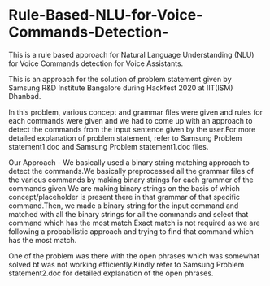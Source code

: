 # Rule-Based-NLU-for-Voice-Commands-Detection-
This is a rule based approach for Natural Language Understanding (NLU) for Voice Commands detection for Voice Assistants.

This is an approach for the solution of problem statement given by Samsung R&D Institute Bangalore during Hackfest 2020 at IIT(ISM) Dhanbad.

In this problem, various concept and grammar files were given and rules for each commands were given and we had to come up with an approach to detect the commands from the input sentence given by the user.For more detailed explanation of problem statement, refer to Samsung Problem statement1.doc and Samsung Problem statement1.doc files.

Our Approach - 
We basically used a binary string matching approach to detect the commands.We basically preprocessed all the grammar files of the various commands by making binary strings for each grammer of the commands given.We are making binary strings on the basis of which concept/placeholder is present there in that grammar of that specific command.Then, we made a binary string for the input command and matched with all the binary strings for all the commands and select that command which has the most match.Exact match is not required as we are following a probabilistic approach and trying to find that command which has the most match.

One of the problem was there with the open phrases which was somewhat solved bt was not working efficiently.Kindly refer to Samsung Problem statement2.doc for detailed explanation of the open phrases.
